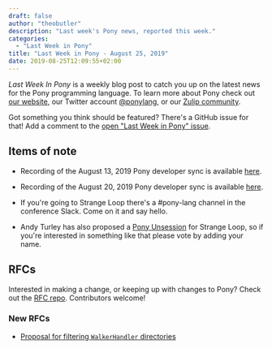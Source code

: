 ```yaml
---
draft: false
author: "theobutler"
description: "Last week's Pony news, reported this week."
categories:
  - "Last Week in Pony"
title: "Last Week in Pony - August 25, 2019"
date: 2019-08-25T12:09:55+02:00
---
```

_Last Week In Pony_ is a weekly blog post to catch you up on the latest news for the Pony programming language. To learn more about Pony check out [our website](https://ponylang.io), our Twitter account [@ponylang](https://twitter.com/ponylang), or our [Zulip community](https://ponylang.zulipchat.com).

Got something you think should be featured? There's a GitHub issue for that! Add a comment to the [open "Last Week in Pony" issue](https://github.com/ponylang/ponylang.github.io/issues?q=is%3Aissue+is%3Aopen+label%3Alast-week-in-pony).
<!--more-->

## Items of note

- Recording of the August 13, 2019 Pony developer sync is available [here](https://sync-recordings.ponylang.io/r/2019_08_13.m4a).

- Recording of the August 20, 2019 Pony developer sync is available [here](https://sync-recordings.ponylang.io/r/2019_08_20.m4a).

- If you're going to Strange Loop there's a #pony-lang channel in the conference Slack. Come on it and say hello.

- Andy Turley has also proposed a [Pony Unsession](https://github.com/strangeloop/StrangeLoop2019/wiki/Unsessions#getting-in-the-saddle-with-the-pony-programming-language) for Strange Loop, so if you're interested in something like that please vote by adding your name.

## RFCs

Interested in making a change, or keeping up with changes to Pony? Check out the [RFC repo](https://github.com/ponylang/rfcs). Contributors welcome!

### New RFCs

- [Proposal for filtering `WalkerHandler` directories](https://github.com/ponylang/rfcs/pull/154)
